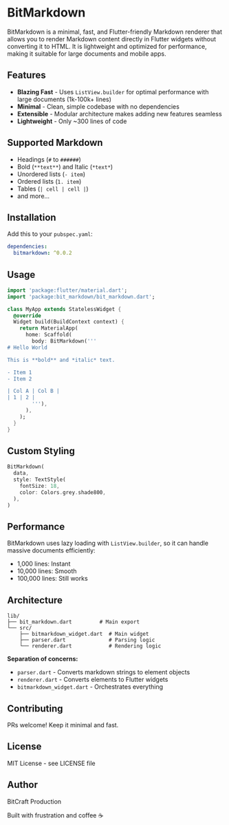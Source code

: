 # BitMarkdown

BitMarkdown is a minimal, fast, and Flutter-friendly Markdown renderer that allows you to render Markdown content directly in Flutter widgets without converting it to HTML. It is lightweight and optimized for performance, making it suitable for large documents and mobile apps.


## Features

- **Blazing Fast** - Uses `ListView.builder` for optimal performance with large documents (1k-100k+ lines)
- **Minimal** - Clean, simple codebase with no dependencies
- **Extensible** - Modular architecture makes adding new features seamless
- **Lightweight** - Only ~300 lines of code

## Supported Markdown

- Headings (`#` to `######`)
- Bold (`**text**`) and Italic (`*text*`)
- Unordered lists (`- item`)
- Ordered lists (`1. item`)
- Tables (`| cell | cell |`)
- and more...

## Installation

Add this to your `pubspec.yaml`:

```yaml
dependencies:
  bitmarkdown: ^0.0.2
```

## Usage

```dart
import 'package:flutter/material.dart';
import 'package:bit_markdown/bit_markdown.dart';

class MyApp extends StatelessWidget {
  @override
  Widget build(BuildContext context) {
    return MaterialApp(
      home: Scaffold(
        body: BitMarkdown('''
# Hello World

This is **bold** and *italic* text.

- Item 1
- Item 2

| Col A | Col B |
| 1 | 2 |
        '''),
      ),
    );
  }
}
```

## Custom Styling

```dart
BitMarkdown(
  data,
  style: TextStyle(
    fontSize: 18,
    color: Colors.grey.shade800,
  ),
)
```

## Performance

BitMarkdown uses lazy loading with `ListView.builder`, so it can handle massive documents efficiently:

- 1,000 lines: Instant
- 10,000 lines: Smooth
- 100,000 lines: Still works


## Architecture

```
lib/
├── bit_markdown.dart         # Main export
└── src/
    ├── bitmarkdown_widget.dart  # Main widget
    ├── parser.dart              # Parsing logic
    └── renderer.dart            # Rendering logic
```

**Separation of concerns:**
- `parser.dart` - Converts markdown strings to element objects
- `renderer.dart` - Converts elements to Flutter widgets
- `bitmarkdown_widget.dart` - Orchestrates everything

## Contributing

PRs welcome! Keep it minimal and fast.

## License

MIT License - see LICENSE file

## Author

BitCraft Production

Built with frustration and coffee ☕
